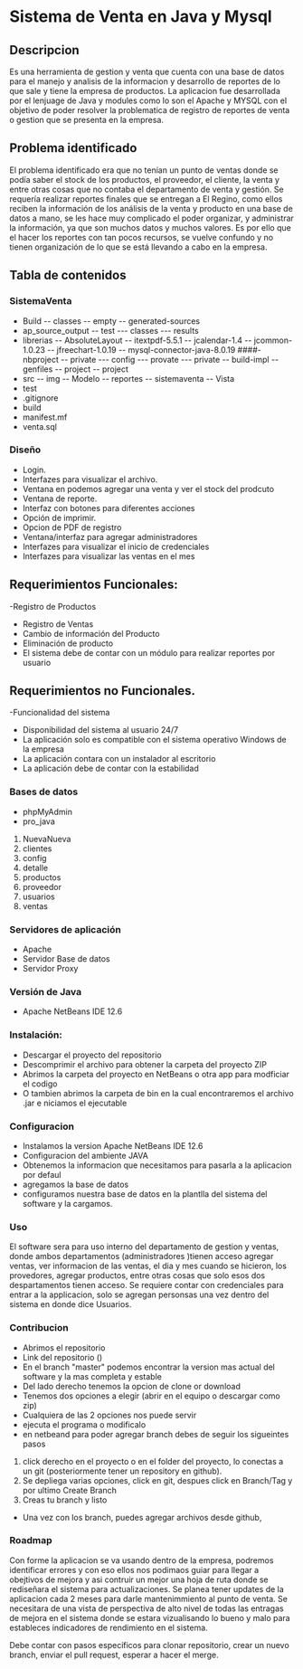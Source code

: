 # Sistema de Venta en Java y Mysql

## Descripcion

Es una herramienta de gestion y venta  que cuenta con una base de datos para el manejo y analisis de la informacion y desarrollo de reportes de lo que sale y tiene la empresa de productos. La aplicacion fue desarrollada por el lenjuage de Java y modules como lo son el  Apache y MYSQL con el objetivo de poder resolver la problematica de registro de reportes de venta o gestion que se presenta en la empresa.

## Problema identificado

El problema identificado era que no tenían un punto de ventas donde se podía saber el stock de los productos, el proveedor, el cliente, la venta y entre otras cosas que no contaba el departamento de venta y gestión. Se requería realizar reportes finales que se entregan a El Regino, como ellos reciben la información de los análisis de la venta y producto en una base de datos a mano, se les hace muy complicado el poder organizar, y administrar la información, ya que son muchos datos y muchos valores. Es por ello que el hacer los reportes con tan pocos recursos, se vuelve confundo y no tienen organización de lo que se está llevando a cabo en la empresa.

## Tabla de contenidos

### SistemaVenta

- Build
-- classes
-- empty
-- generated-sources
- ap_source_output
-- test
--- classes
--- results
- librerias
-- AbsoluteLayout
-- itextpdf-5.5.1
-- jcalendar-1.4
-- jcommon-1.0.23
-- jfreechart-1.0.19
-- mysql-connector-java-8.0.19
####- nbproject
-- private
--- config
--- provate
--- private
-- build-impl
-- genfiles
-- project
-- project
- src
-- img
-- Modelo
-- reportes
-- sistemaventa
-- Vista
- test
- .gitignore
- build
- manifest.mf
- venta.sql


### Diseño

- Login.
- Interfazes para visualizar el archivo.
- Ventana en podemos agregar una venta y ver el stock del prodcuto
- Ventana de reporte.
- Interfaz con botones para diferentes acciones
- Opción de imprimir.
- Opcion de PDF de registro
- Ventana/interfaz para agregar administradores 
- Interfazes para visualizar el inicio de credenciales
- Interfazes para visualizar las ventas en el mes 

## Requerimientos Funcionales:

-Registro de Productos
-	Registro de Ventas
-	Cambio de información del Producto
-	Eliminación de producto
-	El sistema debe de contar con un módulo para realizar reportes por usuario

## Requerimientos no Funcionales.

-Funcionalidad del sistema
-	Disponibilidad del sistema al usuario 24/7
-	La aplicación solo es compatible con el sistema operativo Windows de la empresa
-	La aplicación contara con un instalador al escritorio
-	La aplicación debe de contar con la estabilidad 

### Bases de datos
-   phpMyAdmin 
- pro_java
1. NuevaNueva
2. clientes
3. config
4. detalle
5. productos
6. proveedor
7. usuarios
8. ventas

### Servidores de aplicación

- Apache 
- Servidor Base de datos
- Servidor Proxy


### Versión de Java
- Apache NetBeans IDE 12.6

### Instalación:
- Descargar el proyecto del repositorio
- Descomprimir el archivo para obtener la carpeta del proyecto ZIP
- Abrimos la carpeta del proyecto en NetBeans o otra app para modficiar el codigo
- O tambien abrimos la carpeta de bin en la cual encontraremos el archivo .jar e niciamos el ejecutable


### Configuracion

- Instalamos la version Apache NetBeans IDE 12.6
- Configuracion del ambiente JAVA
- Obtenemos  la informacion que necesitamos para pasarla a la aplicacion por defaul
- agregamos la base de datos
- configuramos nuestra base de datos en la plantlla del sistema del software y la cargamos.

### Uso

El software sera para uso interno del departamento de gestion y ventas, donde ambos departamentos (administradores )tienen acceso agregar ventas, ver informacion de las ventas, el dia y mes cuando se hicieron, los provedores, agregar productos, entre otras cosas que solo esos dos despartamentos tienen acceso. Se requiere contar con credenciales para entrar a la applicacion, solo se agregan personsas una vez dentro del sistema en donde dice Usuarios. 


### Contribucion

- Abrimos el repositorio
- Link del repositorio ()
- En el branch "master" podemos encontrar la version mas actual del software y la mas completa y estable
- Del lado derecho tenemos la opcion de clone or download
- Tenemos dos opciones a elegir (abrir en el equipo o descargar como zip)
- Cualquiera de las 2 opciones nos puede servir
- ejecuta el programa o modificalo 
- en netbeand para poder agregar branch debes de seguir los sigueintes pasos
1. click derecho en el proyecto o en el folder del proyecto, lo conectas a un git (posteriormente tener un repository en github).
2. Se depliega varias opciones, click en git, despues click en Branch/Tag y por ultimo Create Branch
3. Creas tu branch y listo 

- Una vez con los branch, puedes agregar archivos desde github, 
### Roadmap

Con forme la aplicacion se va usando dentro de la empresa, podremos identificar errores y con eso ellos nos podimaos guiar para llegar a obejtivos de mejora y asi contruir un mejor una hoja de ruta donde se rediseñara el sistema para actualizaciones. Se planea tener updates de la aplicacion cada 2 meses para darle mantenimmiento al punto de venta. Se necesitara de una vista de perspectiva de alto nivel de todas las entragas de mejora en el sistema donde se estara vizualisando lo bueno y malo para estableces indicadores de rendimiento en el sistema. 


Debe contar con pasos específicos para clonar repositorio, crear un nuevo branch, enviar el pull request, esperar a hacer el merge.


